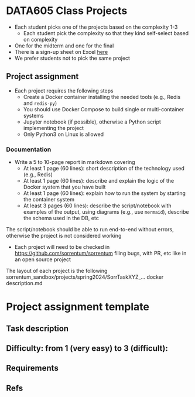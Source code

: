 # DATA605 Class Projects

- Each student picks one of the projects based on the complexity 1-3
  - Each student pick the complexity so that they kind self-select based on
    complexity
- One for the midterm and one for the final
- There is a sign-up sheet on Excel
  [here](https://docs.google.com/spreadsheets/d/1nwjIvXgEaxH_M21k8hYebVbFPLWh7UNglLUlh11psAs/edit#gid=0)
- We prefer students not to pick the same project

## Project assignment

- Each project requires the following steps
  - Create a Docker container installing the needed tools (e.g., Redis and `redis-py`)
  - You should use Docker Compose to build single or multi-container systems
  - Jupyter notebook (if possible), otherwise a Python script implementing the project
  - Only Python3 on Linux is allowed

### Documentation
- Write a 5 to 10-page report in markdown covering
  - At least 1 page (60 lines): short description of the technology used (e.g.,
    Redis)
  - At least 1 page (60 lines): describe and explain the logic of the Docker
    system that you have built
  - At least 1 page (60 lines): explain how to run the system by starting the
    container system
  - At least 3 pages (60 lines): describe the script/notebook with examples of
    the output, using diagrams (e.g., use `mermaid`), describe the schema used in
    the DB, etc

The script/notebook should be able to run end-to-end without errors, otherwise
the project is not considered working

- Each project will need to be checked in https://github.com/sorrentum/sorrentum
  filing bugs, with PR, etc like in an open source project

The layout of each project is the following
sorrentum_sandbox/projects/spring2024/SorrTaskXYZ_... docker description.md

# Project assignment template

## Task description

## Difficulty: from 1 (very easy) to 3 (difficult):

## Requirements

## Refs
